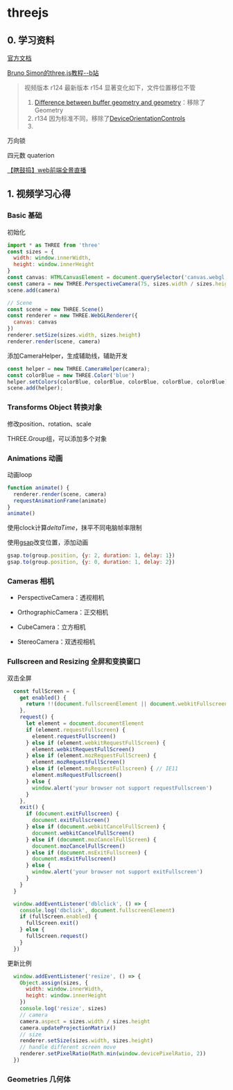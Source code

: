 # threejs

## 0. 学习资料

[官方文档](https://threejs.org/docs/)

[Bruno Simon的three.js教程--b站](https://www.bilibili.com/video/BV1wY4y1h765?p=9&vd_source=5d93cf65b051f3058e10e71c0b4d4358)

> 视频版本 r124  最新版本 r154  显著变化如下，文件位置移位不管
>
> 1. [Difference between buffer geometry and geometry](https://stackoverflow.com/questions/54673268/difference-between-buffer-geometry-and-geometry)：移除了Geometry
> 2.  r134 因为标准不同，移除了[DeviceOrientationControls](https://www.reddit.com/r/threejs/comments/tlppag/alternatives_to_deviceorientationcontrolsjs_in/)
> 3. 

万向锁

四元数 quaterion

[【瞎鼓捣】web前端全景直播](https://blog.csdn.net/SusiiaRomon/article/details/125419979)

## 1. 视频学习心得

### Basic 基础

初始化

```js
import * as THREE from 'three'
const sizes = {
  width: window.innerWidth,
  height: window.innerHeight
}
const canvas: HTMLCanvasElement = document.querySelector('canvas.webgl')
const camera = new THREE.PerspectiveCamera(75, sizes.width / sizes.height, 0.001, 100);
scene.add(camera)

// Scene
const scene = new THREE.Scene()
const renderer = new THREE.WebGLRenderer({
  canvas: canvas
})
renderer.setSize(sizes.width, sizes.height)
renderer.render(scene, camera)
```

添加CameraHelper，生成辅助线，辅助开发

```js
const helper = new THREE.CameraHelper(camera);
const colorBlue = new THREE.Color('blue')
helper.setColors(colorBlue, colorBlue, colorBlue, colorBlue, colorBlue)
scene.add(helper);
```



### Transforms Object 转换对象

修改position、rotation、scale

 THREE.Group组，可以添加多个对象

### Animations 动画

动画loop

```js
function animate() {
  renderer.render(scene, camera)
  requestAnimationFrame(animate)
}
animate()
```

使用clock计算*deltaTime*，抹平不同电脑帧率限制

使用[gsap](https://greensock.com)改变位置，添加动画

```js
gsap.to(group.position, {y: 2, duration: 1, delay: 1})
gsap.to(group.position, {y: 0, duration: 1, delay: 2})
```

### Cameras 相机



- PerspectiveCamera：透视相机

- OrthographicCamera：正交相机



- CubeCamera：立方相机
- StereoCamera：双透视相机

### Fullscreen and Resizing 全屏和变换窗口

双击全屏

```js
  const fullScreen = {
    get enabled() {
      return !!(document.fullscreenElement || document.webkitFullscreenElement)
    },
    request() {
      let element = document.documentElement
      if (element.requestFullscreen) {
        element.requestFullscreen()
      } else if (element.webkitRequestFullScreen) {
        element.webkitRequestFullScreen()
      } else if (element.mozRequestFullScreen) {
        element.mozRequestFullScreen()
      } else if (element.msRequestFullscreen) { // IE11
        element.msRequestFullscreen()
      } else {
        window.alert('your browser not support requestFullscreen')
      }
    },
    exit() {
      if (document.exitFullscreen) {
        document.exitFullscreen()
      } else if (document.webkitCancelFullScreen) {
        document.webkitCancelFullScreen()
      } else if (document.mozCancelFullScreen) {
        document.mozCancelFullScreen()
      } else if (document.msExitFullscreen) {
        document.msExitFullscreen()
      } else {
        window.alert('your browser not support exitFullscreen')
      }
    }
  }

  window.addEventListener('dblclick', () => {
    console.log('dbclick', document.fullscreenElement)
    if (fullScreen.enabled) {
      fullScreen.exit()
    } else {
      fullScreen.request()
    }
  })

```

更新比例

```js
  window.addEventListener('resize', () => {
    Object.assign(sizes, {
      width: window.innerWidth,
      height: window.innerHeight
    })
    console.log('resize', sizes)
    // camera
    camera.aspect = sizes.width / sizes.height
    camera.updateProjectionMatrix()
    // size
    renderer.setSize(sizes.width, sizes.height)
    // handle different screen move
    renderer.setPixelRatio(Math.min(window.devicePixelRatio, 2))
  })

```

### Geometries 几何体

